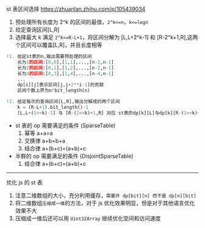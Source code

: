 st 表区间选择
https://zhuanlan.zhihu.com/p/105439034

1. 预处理所有长度为 2^k 的区间的最值，`2^k<=n`，`k<=logn`
2. 给定查询区间[L,R]
3. 选择最大 k 满足 `2^k<=R-L+1`，将区间分解为 [L,L+2^k-1] 和 [R-2^k+1,R],这两个区间可以覆盖[L,R]，并且长度相等

```python
!1. 给定st表的n,输出需要预处理的区间
    长为1的区间:[0,0],[1,1],...,[n-1,n-1]
    长为2的区间:[0,1],[1,2],...,[n-2,n-1]
    长为4的区间:[0,3],[1,4],...,[n-4,n-1]
    ...
    dp[i][j]表示区间[j,j+2**i-1]的贡献
    区间个数上界为n*bit_length(n)

!2. 给定每次的查询区间[L,R],输出分解成的两个区间
    k = (R-L+1).bit_length()-1
    [L,L+(1<<k)-1] 与 [R-(1<<k)+1,R] 对应 st表的dp[k][L]与dp[k][R-(1<<k)+1]
```

- st 表的 op 需要满足的条件 (SparseTable)
  1. 幂等 a+a=a
  2. 交换律 a+b=b+a
  3. 结合律 a+(b+c)=(a+b)+c
- 半群的 op 需要满足的条件 (DisjointSparseTable)
  1. 结合律 a+(b+c)=(a+b)+c

---

优化 js 的 st 表

1. 注意二维数组的大小，充分利用缓存，`需要开 dp[bit][n] 而不是 dp[n][bit]`
2. 将二维数组`压缩成一维`的方法，对于 js 优化效果明显，但是对于其他语言优化效果不大
3. 压缩成一维后还可以用 `Uint32Array` 继续优化空间和访问速度
